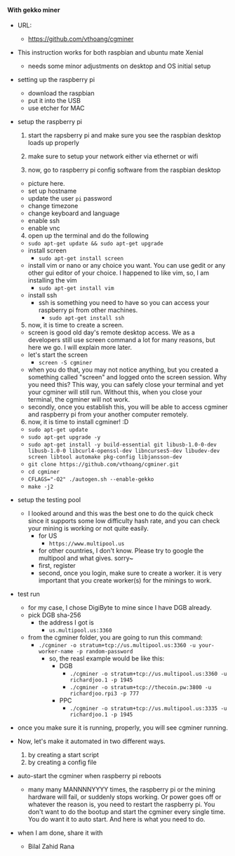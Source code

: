 #### With gekko miner
* URL:
  - https://github.com/vthoang/cgminer

* This instruction works for both raspbian and ubuntu mate Xenial
  - needs some minor adjustments on desktop and OS initial setup

* setting up the raspberry pi
  - download the raspbian
  - put it into the USB
  - use etcher for MAC

* setup the raspberry pi
  1. start the rapsberry pi and make sure you see the raspbian desktop loads up properly

  2. make sure to setup your network either via ethernet or wifi

  3. now, go to raspberry pi config software from the raspbian desktop
    - picture here.
    - set up hostname
    - update the user `pi` password
    - change timezone
    - change keyboard and language
    - enable ssh
    - enable vnc

  4. open up the terminal and do the following
    - `sudo apt-get update && sudo apt-get upgrade`
    - install screen
      - `sudo apt-get install screen`
    - install vim or nano or any choice you want.  You can use gedit or any other gui editor of your choice.  I happened to like vim, so, I am installing the vim
      - `sudo apt-get install vim`
    - install ssh
      - ssh is something you need to have so you can access your raspberry pi from other machines.
        - `sudo apt-get install ssh`
  5. now, it is time to create a screen.
    - screen is good old day's remote desktop access.  We as a developers still use screen command a lot for many reasons, but here we go.  I will explain more later.
    - let's start the screen
      - `screen -S cgminer`
    - when you do that, you may not notice anything, but you created a something called "screen" and logged onto the screen session.  Why you need this?  This way, you can safely close your terminal and yet your cgminer will still run.  Without this, when you close your terminal, the cgminer will not work.
    - secondly, once you establish this, you will be able to access cgminer and raspberry pi from your another computer remotely.

  6. now, it is time to install cgminer! :D
    - `sudo apt-get update`
    - `sudo apt-get upgrade -y`
    - `sudo apt-get install -y build-essential git libusb-1.0-0-dev libusb-1.0-0 libcurl4-openssl-dev libncurses5-dev libudev-dev screen libtool automake pkg-config libjansson-dev`
    - `git clone https://github.com/vthoang/cgminer.git`
    - `cd cgminer`
    - `CFLAGS="-O2" ./autogen.sh --enable-gekko`
    - `make -j2`

* setup the testing pool
  - I looked around and this was the best one to do the quick check since it supports some low difficulty hash rate, and you can check your mining is working or not quite easily.
    - for US
      - `https://www.multipool.us`
    - for other countries, I don't know.  Please try to google the multipool and what gives.  sorry~
    - first, register
    - second, once you login, make sure to create a worker.  it is very important that you create worker(s) for the minings to work.

* test run
  - for my case, I chose DigiByte to mine since I have DGB already.
  - pick DGB sha-256
    - the address I got is
      - `us.multipool.us:3360`
  - from the cgminer folder, you are going to run this command:
    - `./cgminer -o stratum+tcp://us.multipool.us:3360 -u your-worker-name -p random-password`
      - so, the reasl example would be like this:
        - DGB
          - `./cgminer -o stratum+tcp://us.multipool.us:3360 -u richardjoo.1 -p 1945`
          - `./cgminer -o stratum+tcp://thecoin.pw:3800 -u richardjoo.rpi3 -p 777`
        - PPC
          - `./cgminer -o stratum+tcp://us.multipool.us:3335 -u richardjoo.1 -p 1945`


* once you make sure it is running, properly, you will see cgminer running.
* Now, let's make it automated in two different ways.
  1. by creating a start script
  2. by creating a config file

* auto-start the cgminer when raspberry pi reboots
  - many many MANNNNYYYY times, the raspberry pi or the mining hardware will fail, or suddenly stops working.  Or power goes off or whatever the reason is, you need to restart the raspberry pi.  You don't want to do the bootup and start the cgminer every single time.  You do want it to auto start.  And here is what you need to do.


* when I am done, share it with
  - Bilal Zahid Rana
